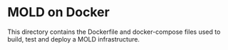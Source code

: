 MOLD on Docker
===

This directory contains the Dockerfile and docker-compose files used to build, test and deploy a MOLD infrastructure.

